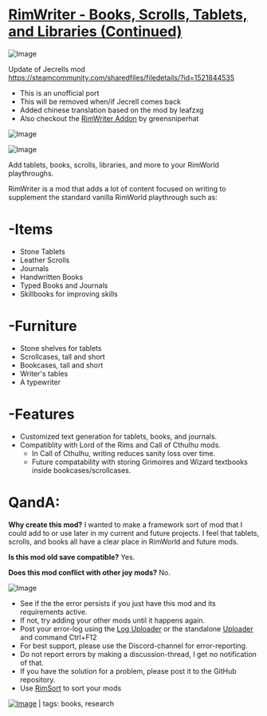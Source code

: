 # [RimWriter - Books, Scrolls, Tablets, and Libraries (Continued)](https://steamcommunity.com/sharedfiles/filedetails/?id=2251045831)

![Image](https://i.imgur.com/buuPQel.png)

Update of Jecrells mod
https://steamcommunity.com/sharedfiles/filedetails/?id=1521844535

- This is an unofficial port
- This will be removed when/if Jecrell comes back
- Added chinese translation based on the mod by leafzxg
- Also checkout the [RimWriter Addon](https://steamcommunity.com/sharedfiles/filedetails/?id=2859447345) by greensniperhat

![Image](https://i.imgur.com/pufA0kM.png)
	
![Image](https://i.imgur.com/Z4GOv8H.png)

Add tablets, books, scrolls, libraries, and more to your RimWorld playthroughs.

RimWriter is a mod that adds a lot of content focused on writing to supplement the standard vanilla RimWorld playthrough such as:

# -Items

  * Stone Tablets
  * Leather Scrolls
  * Journals
  * Handwritten Books
  * Typed Books and Journals
  * Skillbooks for improving skills

# -Furniture

  * Stone shelves for tablets
  * Scrollcases, tall and short
  * Bookcases, tall and short
  * Writer's tables
  * A typewriter

# -Features

  * Customized text generation for tablets, books, and journals.
  * Compatiblity with Lord of the Rims and Call of Cthulhu mods.
    - In Call of Cthulhu, writing reduces sanity loss over time.
    - Future compatability with storing Grimoires and Wizard textbooks inside bookcases/scrollcases.

# QandA:

**Why create this mod?**
I wanted to make a framework sort of mod that I could add to or use later in my current and future projects. I feel that tablets, scrolls, and books all have a clear place in RimWorld and future mods.

**Is this mod old save compatible?**
Yes.

**Does this mod conflict with other joy mods?**
No.


![Image](https://i.imgur.com/PwoNOj4.png)



-  See if the the error persists if you just have this mod and its requirements active.
-  If not, try adding your other mods until it happens again.
-  Post your error-log using the [Log Uploader](https://steamcommunity.com/sharedfiles/filedetails/?id=2873415404) or the standalone [Uploader](https://steamcommunity.com/sharedfiles/filedetails/?id=2873415404) and command Ctrl+F12
-  For best support, please use the Discord-channel for error-reporting.
-  Do not report errors by making a discussion-thread, I get no notification of that.
-  If you have the solution for a problem, please post it to the GitHub repository.
-  Use [RimSort](https://github.com/RimSort/RimSort/releases/latest) to sort your mods

 

[![Image](https://img.shields.io/github/v/release/emipa606/RimWriter?label=latest%20version&style=plastic&color=9f1111&labelColor=black)](https://steamcommunity.com/sharedfiles/filedetails/changelog/2251045831) | tags:  books,  research
